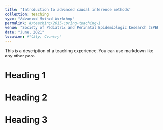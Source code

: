 ```yaml
---
title: "Introduction to advanced causal inference methods"
collection: teaching
type: "Advanced Method Workshop"
permalink: #/teaching/2015-spring-teaching-1
venue: "Society of Pediatric and Perinatal Epidemiologic Research (SPER)"
date: "June, 2021"
location: #"City, Country"
---
```


This is a description of a teaching experience. You can use markdown like any other post.

Heading 1
======

Heading 2
======

Heading 3
======
